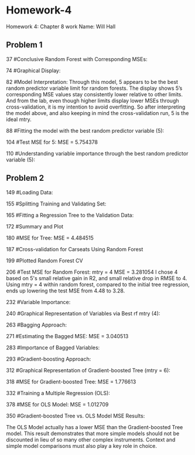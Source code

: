 # Homework-4
Homework 4: Chapter 8 work
Name: Will Hall

 
## Problem 1

37 #Conclusive Random Forest with Corresponding MSEs:

74 #Graphical Display:

82 #Model Interpretation:
Through this model, 5 appears to be the best random predictor variable limit for random forests. The display shows 5’s corresponding MSE values stay consistently lower relative to other limits. And from the lab, even though higher limits display lower MSEs through cross-validation, it is my intention to avoid overfitting. So after interpreting the model above, and also keeping in mind the cross-validation run, 5 is the ideal mtry.

88 #Fitting the model with the best random predictor variable (5):

104 #Test MSE for 5:
MSE = 5.754378

110 #Understanding variable importance through the best random predictor variable (5):


## Problem 2

149 #Loading Data:

155 #Splitting Training and Validating Set:

165 #Fitting a Regression Tree to the Validation Data:

172 #Summary and Plot

180 #MSE for Tree:
MSE = 4.484515

187 #Cross-validation for Carseats Using Random Forest

199 #Plotted Random Forest CV

206 #Test MSE for Random Forest: mtry = 4
MSE = 3.281054
I chose 4 based on 5's small relative gain in R2, and small relative drop in RMSE to 4. Using mtry = 4 within random forest, compared to the initial tree regression, ends up lowering the test MSE from 4.48 to 3.28.

232 #Variable Importance:

240 #Graphical Representation of Variables via Best rf mtry (4):

263 #Bagging Approach:

271 #Estimating the Bagged MSE:
MSE = 3.040513

283 #Importance of Bagged Variables:

293 #Gradient-boosting Approach:

312 #Graphical Representation of Gradient-boosted Tree (mtry = 6):

318 #MSE for Gradient-boosted Tree:
MSE = 1.776613

332 #Training a Multiple Regression (OLS):

378 #MSE for OLS Model:
MSE = 1.012709

350 #Gradient-boosted Tree vs. OLS Model MSE Results:

The OLS Model actually has a lower MSE than the Gradient-boosted Tree model. This result demonstrates that more simple models should not be discounted in lieu of so many other complex instruments. Context and simple model comparisons must also play a key role in  choice.

